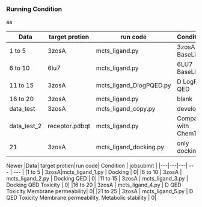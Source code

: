 ### Running Condition

aa

|Data| target protien|run code| Condition | jobsubmit |
|---|---|---| --- | --- |
|1 to 5 | 3zosA|mcts_ligand.py | 3zosA BaseLine | 1|
|6 to 10 | 6lu7 | mcts_ligand.py | 6LU7 BaseLine | 2| 
|11 to 15 | 3zosA | mcts_ligand_DlogPQED.py | D LogP QED | 4|
|16 to 20 | 3zosA | mcts_ligand.py | blank | 5|
| data_test | 3zosA | mcts_ligand_copy.py | develop | 3|
| data_test_2 | receptor.pdbqt | mcts_ligand.py | Compare with ChemTS | 6|
| 21 | 3zosA |mcts_ligand_docking.py |  only docking | 7<- ERROR|

Newer
|Data| target protien|run code| Condition | jobsubmit |
|---|---|---| --- | --- |
|1 to 5 | 3zosA|mcts_ligand_1.py | Docking | 0|
|6 to 10 | 3zosA | mcts_ligand_2.py | Docking QED | 0| 
|11 to 15 | 3zosA | mcts_ligand_3.py | Docking QED Toxicity | 0|
|16 to 20 | 3zosA | mcts_ligand_4.py | D QED Toxicity Membrane permeability| 0|
|21 to 25 | 3zosA | mcts_ligand_5.py | D QED Toxicity Membrane permeability, Metabolic stability | 0|
